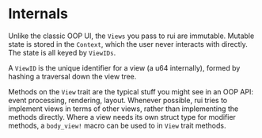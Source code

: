 # Internals

Unlike the classic OOP UI, the `Views` you pass to rui are immutable. Mutable state is stored in the `Context`, which the user never interacts with directly. The state is all keyed by `ViewIDs`.

A `ViewID` is the unique identifier for a view (a u64 internally), formed by hashing a traversal down the view tree.

Methods on the `View` trait are the typical stuff you might see in an OOP API: event processing, rendering, layout. Whenever possible, rui tries to implement views in terms of other views, rather than implementing the methods directly. Where a view needs its own struct type for modifier methods, a `body_view!` macro can be used to in `View` trait methods.
